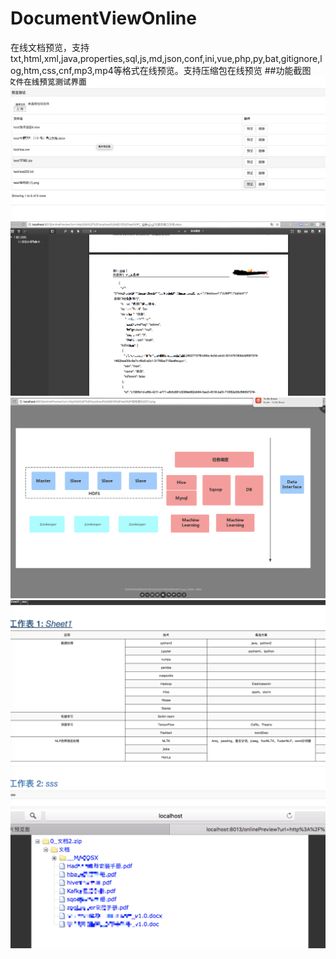 # DocumentViewOnline
在线文档预览，支持txt,html,xml,java,properties,sql,js,md,json,conf,ini,vue,php,py,bat,gitignore,log,htm,css,cnf,mp3,mp4等格式在线预览。支持压缩包在线预览
##功能截图
  ![avatar](https://github.com/Martion2017/DocumentViewOnline/blob/master/pic/1.png)
  ![avatar](https://github.com/Martion2017/DocumentViewOnline/blob/master/pic/2.png)
  ![avatar](https://github.com/Martion2017/DocumentViewOnline/blob/master/pic/3.png)
  ![avatar](https://github.com/Martion2017/DocumentViewOnline/blob/master/pic/4.png)
  ![avatar](https://github.com/Martion2017/DocumentViewOnline/blob/master/pic/5.png)
  
